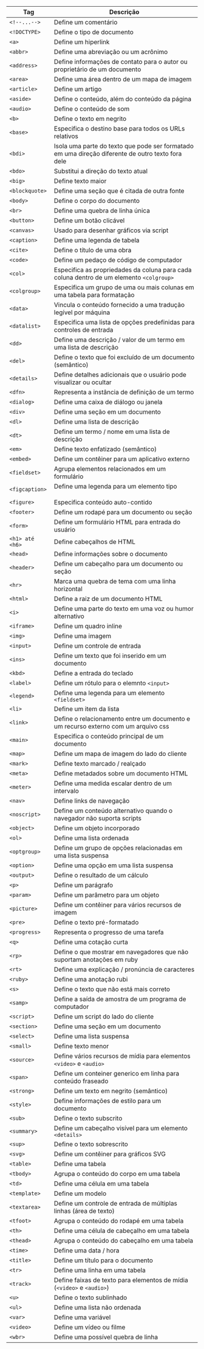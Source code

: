| Tag      | Descrição |
| ----------- | ----------- |
| ```<!--...-->```  | Define um comentário |
| ```<!DOCTYPE>```  | Define o tipo de documento |
| ```<a>```  | Define um hiperlink |
| ```<abbr>```  | Define uma abreviação ou um acrônimo |
| ```<address>```  | Define informações de contato para o autor ou proprietário de um documento |
| ```<area>```  | Define uma área dentro de um mapa de imagem |
| ```<article>```  | Define um artigo |
| ```<aside>```  | Define o conteúdo, além do conteúdo da página |
| ```<audio>```  | Define o conteúdo de som |
| ```<b>```  | Define o texto em negrito |
| ```<base>```  | Especifica o destino base para todos os URLs relativos |
| ```<bdi>```  | Isola uma parte do texto que pode ser formatado em uma direção diferente de outro texto fora dele |
| ```<bdo>```  | Substitui a direção do texto atual |
| ```<big>```  | Define texto maior |
| ```<blockquote>```  | Define uma seção que é citada de outra fonte |
| ```<body>```  | Define o corpo do documento |
| ```<br>```  | Define uma quebra de linha única |
| ```<button>```  | Define um botão clicável |
| ```<canvas>```  | Usado para desenhar gráficos via script |
| ```<caption>```  | Define uma legenda de tabela |
| ```<cite>```  | Define o título de uma obra |
| ```<code>```  | Define um pedaço de código de computador |
| ```<col>```  | Especifica as propriedades da coluna para cada coluna dentro de um elemento ```<colgroup>``` |
| ```<colgroup>```  | Especifica um grupo de uma ou mais colunas em uma tabela para formatação |
| ```<data>```  | Vincula o conteúdo fornecido a uma tradução legível por máquina |
| ```<datalist>```  | Especifica uma lista de opções predefinidas para controles de entrada |
| ```<dd>```  | Define uma descrição / valor de um termo em uma lista de descrição |
| ```<del>```  | Define o texto que foi excluído de um documento (semântico) |
| ```<details>```  | Define detalhes adicionais que o usuário pode visualizar ou ocultar |
| ```<dfn>```  | Representa a instância de definição de um termo |
| ```<dialog>```  | Define uma caixa de diálogo ou janela |
| ```<div>```  | Define uma seção em um documento |
| ```<dl>```  | Define uma lista de descrição |
| ```<dt>```  | Define um termo / nome em uma lista de descrição |
| ```<em>```  | Define texto enfatizado (semântico) |
| ```<embed>```  | Define um contêiner para um aplicativo externo |
| ```<fieldset>```  | Agrupa elementos relacionados em um formulário |
| ```<figcaption>```  | Define uma legenda para um elemento tipo <figure> |
| ```<figure>```  | Especifica conteúdo auto-contido |
| ```<footer>```  | Define um rodapé para um documento ou seção |
| ```<form>```  | Define um formulário HTML para entrada do usuário |
| ```<h1> até <h6>```  | Define cabeçalhos de HTML |
| ```<head>```  | Define informações sobre o documento |
| ```<header>```  | Define um cabeçalho para um documento ou seção |
| ```<hr>```  | Marca uma quebra de tema com uma linha horizontal |
| ```<html>```  | Define a raiz de um documento HTML |
| ```<i>```  | Define uma parte do texto em uma voz ou humor alternativo |
| ```<iframe>```  | Define um quadro inline |
| ```<img>```  | Define uma imagem |
| ```<input>```  | Define um controle de entrada |
| ```<ins>```  | Define um texto que foi inserido em um documento |
| ```<kbd>```  | Define a entrada do teclado |
| ```<label>```  | Define um rótulo para o elemnto ```<input>``` |
| ```<legend>```  | Define uma legenda para um elemento ```<fieldset>``` |
| ```<li>```  | Define um item da lista |
| ```<link>```  | Define o relacionamento entre um documento e um recurso externo com um arquivo css |
| ```<main>```  | Especifica o conteúdo principal de um documento |
| ```<map>```  | Define um mapa de imagem do lado do cliente |
| ```<mark>```  | Define texto marcado / realçado |
| ```<meta>```  | Define metadados sobre um documento HTML |
| ```<meter>```  | Define uma medida escalar dentro de um intervalo |
| ```<nav>```  | Define links de navegação |
| ```<noscript>```  | Define um conteúdo alternativo quando o navegador não suporta scripts |
| ```<object>```  | Define um objeto incorporado |
| ```<ol>```  | Define uma lista ordenada |
| ```<optgroup>```  | Define um grupo de opções relacionadas em uma lista suspensa |
| ```<option>```  | Define uma opção em uma lista suspensa |
| ```<output>```  | Define o resultado de um cálculo |
| ```<p>```  | Define um parágrafo |
| ```<param>```  | Define um parâmetro para um objeto |
| ```<picture>```  | Define um contêiner para vários recursos de imagem |
| ```<pre>```  | Define o texto pré-formatado |
| ```<progress>```  | Representa o progresso de uma tarefa |
| ```<q>```  | Define uma cotação curta |
| ```<rp>```  | Define o que mostrar em navegadores que não suportam anotações em ruby |
| ```<rt>```  | Define uma explicação / pronúncia de caracteres |
| ```<ruby>```  | Define uma anotação rubi |
| ```<s>```  | Define o texto que não está mais correto |
| ```<samp>```  | Define a saída de amostra de um programa de computador |
| ```<script>```  | Define um script do lado do cliente |
| ```<section>```  | Define uma seção em um documento |
| ```<select>```  | Define uma lista suspensa |
| ```<small>```  | Define texto menor |
| ```<source>```  | Define vários recursos de mídia para elementos ```<video>``` e ```<audio>``` |
| ```<span>```  | Define um conteiner generico em linha para conteúdo fraseado |
| ```<strong>```  | Define um texto em negrito (semântico)  |
| ```<style>```  | Define informações de estilo para um documento |
| ```<sub>```  | Define o texto subscrito |
| ```<summary>```  | Define um cabeçalho visível para um elemento ```<details>``` |
| ```<sup>```  | Define o texto sobrescrito |
| ```<svg>```  | Define um contêiner para gráficos SVG |
| ```<table>```  | Define uma tabela |
| ```<tbody>```  | Agrupa o conteúdo do corpo em uma tabela |
| ```<td>```  | Define uma célula em uma tabela |
| ```<template>```  | Define um modelo |
| ```<textarea>```  | Define um controle de entrada de múltiplas linhas (área de texto) |
| ```<tfoot>```  | Agrupa o conteúdo do rodapé em uma tabela |
| ```<th>```  | Define uma célula de cabeçalho em uma tabela |
| ```<thead>```  | Agrupa o conteúdo do cabeçalho em uma tabela |
| ```<time>```  | Define uma data / hora |
| ```<title>```  | Define um título para o documento |
| ```<tr>```  | Define uma linha em uma tabela |
| ```<track>```  | Define faixas de texto para elementos de mídia (```<video>``` e ```<audio>```) |
| ```<u> ```  | Define o texto sublinhado |
| ```<ul>```  | Define uma lista não ordenada |
| ```<var>```  | Define uma variável |
| ```<video>```  | Define um vídeo ou filme |
| ```<wbr>```  | Define uma possível quebra de linha |
